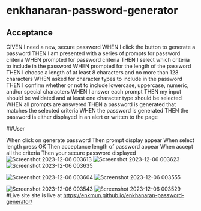 # enkhanaran-password-generator

## Acceptance

GIVEN I need a new, secure password
WHEN I click the button to generate a password
THEN I am presented with a series of prompts for password criteria
WHEN prompted for password criteria
THEN I select which criteria to include in the password
WHEN prompted for the length of the password
THEN I choose a length of at least 8 characters and no more than 128 characters
WHEN asked for character types to include in the password
THEN I confirm whether or not to include lowercase, uppercase, numeric, and/or special characters
WHEN I answer each prompt
THEN my input should be validated and at least one character type should be selected
WHEN all prompts are answered
THEN a password is generated that matches the selected criteria
WHEN the password is generated
THEN the password is either displayed in an alert or written to the page

##User

When click on generate password
Then prompt display appear
When select length press OK
Then acceptance length of password appear
When accept all the criteria 
Then your secure password displayed
![Screenshot 2023-12-06 003613](https://github.com/Enkmun/enkhanaran-password-generator/assets/147563607/bcaf5c82-13cf-4456-a127-1bf817aedcfb)
![Screenshot 2023-12-06 003623](https://github.com/Enkmun/enkhanaran-password-generator/assets/147563607/4a92eb7b-1471-4f3e-898f-cc2a16f0047c)
![Screenshot 2023-12-06 003635](https://github.com/Enkmun/enkhanaran-password-generator/assets/147563607/1a57904f-0f12-4b31-a1ab-8376b61cd629)

![Screenshot 2023-12-06 003604](https://github.com/Enkmun/enkhanaran-password-generator/assets/147563607/d8d7eaa9-d401-47b8-bd96-90d099aa1164)
![Screenshot 2023-12-06 003555](https://github.com/Enkmun/enkhanaran-password-generator/assets/147563607/012ee94f-aea6-4d14-a3c0-b4873e414043)

![Screenshot 2023-12-06 003543](https://github.com/Enkmun/enkhanaran-password-generator/assets/147563607/3c061e6a-9471-4bb8-8cb3-a96db67e37b2)
![Screenshot 2023-12-06 003529](https://github.com/Enkmun/enkhanaran-password-generator/assets/147563607/abc2464c-369e-4ff6-be24-fd3f4f08821f)
#Live site
 site is live at https://enkmun.github.io/enkhanaran-password-generator/

